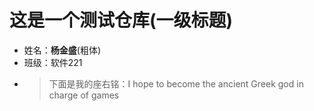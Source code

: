 # 这是一个测试仓库(一级标题)
- 姓名：**杨金盛**(粗体)
- 班级：软件221
- > 下面是我的座右铭：I hope to become the ancient Greek god in charge of games
